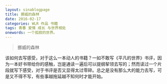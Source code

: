 ```yaml
---
layout: sinablogpage
title: 挪威的森林
date: 2016-02-17
categories: WLR 作品 书籍
tags: 青春 爱情 成长 与世界相处
onewords: 一个孤寂的世界。
---
```

> 挪威的森林

该如何去写感受，对于这么一本动人的书籍？一如不敢写《平凡的世界》书评，因为一本好书带给你的感触，岂是通读一遍后可以提纲挈领去写的；然而读过一个片段就写下感受，对于书评是否又显得太过零碎。总之是没有那么大的能力去写，可是又不得不写，有些事越拖延越不知何时才能开始。


